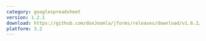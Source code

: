 ```yaml
---
category: googlespreadsheet
version: 1.2.1
download: https://github.com/donJoomla/jforms/releases/download/v1.6.2/plg_jforms_googlespreadsheet_121_j30.zip
platform: 3.2
---
```


